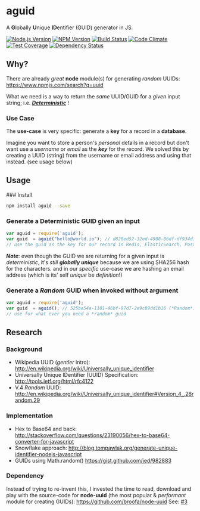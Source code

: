 # aguid

A **G**lobally **U**nique **ID**entifier (GUID) generator in JS.

[![Node.js Version][node-version-image]][node-version-url]
[![NPM Version][npm-image]][npm-url]
[![Build Status](https://travis-ci.org/ideaq/aguid.svg)](https://travis-ci.org/ideaq/aguid)
[![Code Climate](https://codeclimate.com/github/ideaq/aguid/badges/gpa.svg)](https://codeclimate.com/github/ideaq/aguid)
[![Test Coverage](https://codeclimate.com/github/ideaq/aguid/badges/coverage.svg)](https://codeclimate.com/github/ideaq/aguid)
[![Dependency Status](https://david-dm.org/ideaq/aguid.svg)](https://david-dm.org/ideaq/aguid)

## Why?

There are already *great* **node** module(s) for generating *random* UUIDs:
https://www.npmjs.com/search?q=uuid

What we need is a way to return the *same* UUID/GUID for a *given* input string;
i.e. [***Deterministic***](http://en.wikipedia.org/wiki/Deterministic_system) !

### Use Case

The **use-case** is very specific: generate a **key** for a record in a **database**.

Imagine you want to store a person's *personal* details in a record
but don't want use a *username* or *email* as the ***key*** for the record.
We solved this by creating a UUID (string) from the username or email address
and using that instead. (see usage below)


## Usage

### Install

```sh
npm install aguid --save
```

### Generate a Deterministic GUID given an input

```javascript
var aguid = require('aguid');
var guid  = aguid("hello@world.io"); // d828ed52-32ed-4908-86df-df934d3c315d (ALWAYS)
// use the guid as the key for our record in Redis, ElasticSearch, Postgres, etc.

```

***Note***: even though the GUID we are returning for a given input is *deterministic*,
it's *still* ***globally unique*** because we are using SHA256 hash for the characters.
and in our *specific* use-case we are hashing an email address
(which is its' self *unique* be *definition*!)


### Generate a *Random* GUID when invoked without argument

```javascript
var aguid = require('aguid');
var guid  = aguid(); // 525be54a-1101-46bf-97d7-2e9c89dd1b16 (*Random*)
// use for what ever you need a *random* guid

```


## Research

### Background

+ Wikipedia UUID (*gentler* intro):
http://en.wikipedia.org/wiki/Universally_unique_identifier
+ Universally Unique IDentifier (UUID) Specification:
http://tools.ietf.org/html/rfc4122
+ V.4 *Random* UUID:
http://en.wikipedia.org/wiki/Universally_unique_identifier#Version_4_.28random.29

### Implementation

+ Hex to Base64 and back:
http://stackoverflow.com/questions/23190056/hex-to-base64-converter-for-javascript
+ Snowflake approach:
http://blog.tompawlak.org/generate-unique-identifier-nodejs-javascript
+ GUIDs using Math.random() https://gist.github.com/jed/982883

### Dependency

Instead of trying to re-invent this, I invested the time to read,
download and play with the source-code
for **node-uuid** (the most popular & *performant* module for creating GUIDs):
https://github.com/broofa/node-uuid
See: [#3](https://github.com/ideaq/aguid/issues/3)

[node-version-image]: https://img.shields.io/node/v/aguid.svg?style=flat
[node-version-url]: http://nodejs.org/download/
[npm-image]: https://img.shields.io/npm/v/aguid.svg?style=flat
[npm-url]: https://npmjs.org/package/aguid
